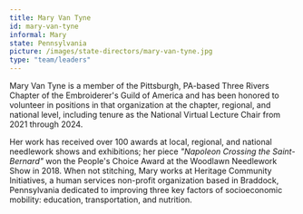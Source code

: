 ```yaml
---
title: Mary Van Tyne
id: mary-van-tyne
informal: Mary
state: Pennsylvania
picture: /images/state-directors/mary-van-tyne.jpg
type: "team/leaders"
---
```


Mary Van Tyne is a member of the Pittsburgh, PA-based Three Rivers Chapter of the Embroiderer's Guild of America and has been honored to volunteer in positions in that organization at the chapter, regional, and national level, including tenure as the National Virtual Lecture Chair from 2021 through 2024.

Her work has received over 100 awards at local, regional, and national needlework shows and exhibitions; her piece _"Napoleon Crossing the Saint-Bernard"_ won the People's Choice Award at the Woodlawn Needlework Show in 2018. When not stitching, Mary works at Heritage Community Initiatives, a human services non-profit organization based in Braddock, Pennsylvania dedicated to improving three key factors of socioeconomic mobility: education, transportation, and nutrition.
